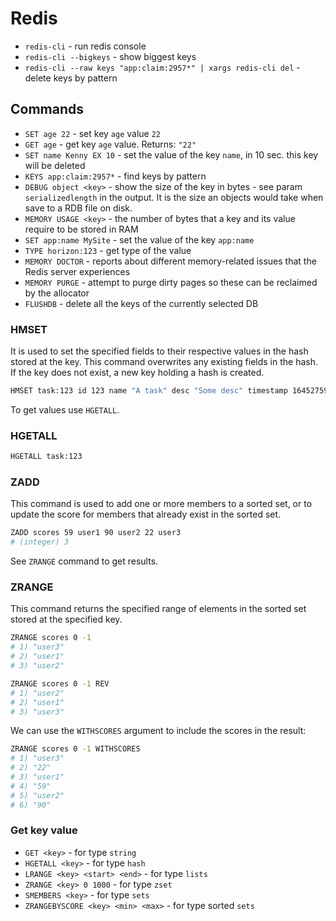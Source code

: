 # Redis

- `redis-cli` - run redis console
- `redis-cli --bigkeys` - show biggest keys
- `redis-cli --raw keys "app:claim:2957*" | xargs redis-cli del` - delete keys by pattern

## Commands

- `SET age 22` - set key `age` value `22`
- `GET age` - get key `age` value. Returns: `"22"`
- `SET name Kenny EX 10` - set the value of the key `name`, in 10 sec. this key will be deleted
- `KEYS app:claim:2957*` - find keys by pattern
- `DEBUG object <key>` - show the size of the key in bytes - see param `serializedlength` in the output. It is the size an objects would take when save to a RDB file on disk.
- `MEMORY USAGE <key>` - the number of bytes that a key and its value require to be stored in RAM
- `SET app:name MySite` - set the value of the key `app:name`
- `TYPE horizon:123` - get type of the value
- `MEMORY DOCTOR` - reports about different memory-related issues that the Redis server experiences
- `MEMORY PURGE` - attempt to purge dirty pages so these can be reclaimed by the allocator
- `FLUSHDB` - delete all the keys of the currently selected DB

### HMSET

It is used to set the specified fields to their respective values in the hash stored at the key. 
This command overwrites any existing fields in the hash. 
If the key does not exist, a new key holding a hash is created.

```bash
HMSET task:123 id 123 name "A task" desc "Some desc" timestamp 1645275972000
```

To get values use `HGETALL`.

### HGETALL

```bash
HGETALL task:123
```

### ZADD

This command is used to add one or more members to a sorted set, or to update the score for members that already exist in the sorted set.

```bash
ZADD scores 59 user1 90 user2 22 user3
# (integer) 3
```

See `ZRANGE` command to get results.

### ZRANGE

This command returns the specified range of elements in the sorted set stored at the specified key.

```bash
ZRANGE scores 0 -1
# 1) "user3"
# 2) "user1"
# 3) "user2"

ZRANGE scores 0 -1 REV
# 1) "user2"
# 2) "user1"
# 3) "user3"
```

We can use the `WITHSCORES` argument to include the scores in the result:

```bash
ZRANGE scores 0 -1 WITHSCORES
# 1) "user3"
# 2) "22"
# 3) "user1"
# 4) "59"
# 5) "user2"
# 6) "90"
```

### Get key value

- `GET <key>` - for type `string` 
- `HGETALL <key>` - for type `hash`
- `LRANGE <key> <start> <end>` - for type `lists` 
- `ZRANGE <key> 0 1000` - for type `zset`
- `SMEMBERS <key>` - for type `sets` 
- `ZRANGEBYSCORE <key> <min> <max>` - for type sorted `sets`
